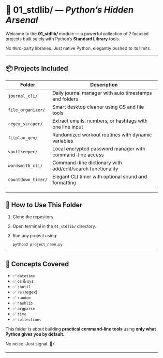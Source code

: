# 🔹 01\_stdlib/ — *Python’s Hidden Arsenal*

Welcome to the **01\_stdlib/** module — a powerful collection of 7 focused projects built solely with Python’s **Standard Library** tools.

No third-party libraries. Just native Python, elegantly pushed to its limits.

---

## 📦 Projects Included

| Folder             | Description                                                |
| ------------------ | ---------------------------------------------------------- |
| `journal_cli/`     | Daily journal manager with auto timestamps and folders     |
| `file_organizer/`  | Smart desktop cleaner using OS and file tools              |
| `regex_scraper/`   | Extract emails, numbers, or hashtags with one line input   |
| `fitplan_gen/`     | Randomized workout routines with dynamic variables         |
| `vaultkeeper/`     | Local encrypted password manager with command-line access  |
| `wordsmith_cli/`   | Command-line dictionary with add/edit/search functionality |
| `countdown_timer/` | Elegant CLI timer with optional sound and formatting       |

---

## 🧰 How to Use This Folder

1. Clone the repository.
2. Open terminal in the `01_stdlib/` directory.
3. Run any project using:

   ```bash
   python3 project_name.py
   ```

---

## 🧠 Concepts Covered

* ✅ `datetime`
* ✅ `os` & `sys`
* ✅ `shutil`
* ✅ `re` (regex)
* ✅ `random`
* ✅ `hashlib`
* ✅ `argparse`
* ✅ `time`
* ✅ `collections`

This folder is about building **practical command-line tools** using **only what Python gives you by default**.

No noise. Just signal. 🧠⚡

---
